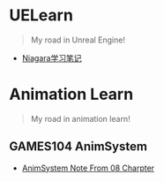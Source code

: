 # UELearn
> My road in Unreal Engine!
- [Niagara学习笔记](./Niagara.md)

# Animation Learn
> My road in animation learn!
## GAMES104 AnimSystem
- [AnimSystem Note From 08 Charpter](./GAMES104/AnimSystem.md)